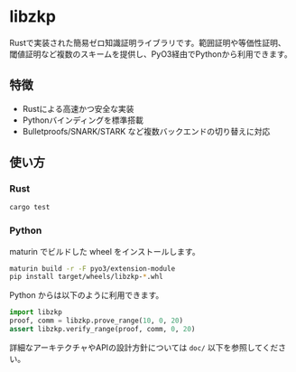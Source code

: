 # libzkp

Rustで実装された簡易ゼロ知識証明ライブラリです。範囲証明や等価性証明、
閾値証明など複数のスキームを提供し、PyO3経由でPythonから利用できます。

## 特徴
- Rustによる高速かつ安全な実装
- Pythonバインディングを標準搭載
- Bulletproofs/SNARK/STARK など複数バックエンドの切り替えに対応

## 使い方
### Rust
```bash
cargo test
```

### Python
maturin でビルドした wheel をインストールします。
```bash
maturin build -r -F pyo3/extension-module
pip install target/wheels/libzkp-*.whl
```
Python からは以下のように利用できます。
```python
import libzkp
proof, comm = libzkp.prove_range(10, 0, 20)
assert libzkp.verify_range(proof, comm, 0, 20)
```

詳細なアーキテクチャやAPIの設計方針については `doc/` 以下を参照してください。
